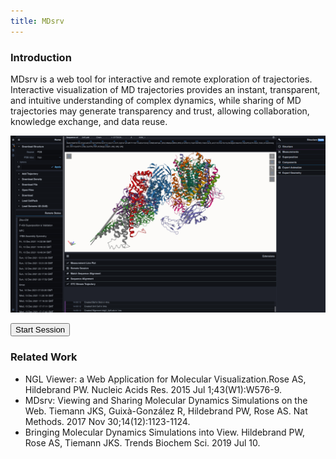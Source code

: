 ```yaml
---
title: MDsrv
---
```

### Introduction

MDsrv is a web tool for interactive and remote exploration of trajectories. Interactive visualization of MD trajectories provides an instant, transparent, and intuitive understanding of  complex dynamics, while sharing of MD trajectories may generate transparency and trust, allowing collaboration, knowledge exchange, and data reuse.

[![alt text](overview.png "Title")](overview.png)





<button onclick="window.location.href = 'https://proteininformatics.informatik.uni-leipzig.de'">Start Session</button>


### Related Work

- NGL Viewer: a Web Application for Molecular Visualization.Rose AS, Hildebrand PW. Nucleic Acids Res. 2015 Jul 1;43(W1):W576-9. 
- MDsrv: Viewing and Sharing Molecular Dynamics Simulations on the Web. Tiemann JKS, Guixà-González R, Hildebrand PW, Rose AS. Nat Methods. 2017 Nov 30;14(12):1123-1124. 
- Bringing Molecular Dynamics Simulations into View. Hildebrand PW, Rose AS, Tiemann JKS. Trends Biochem Sci. 2019 Jul 10.

